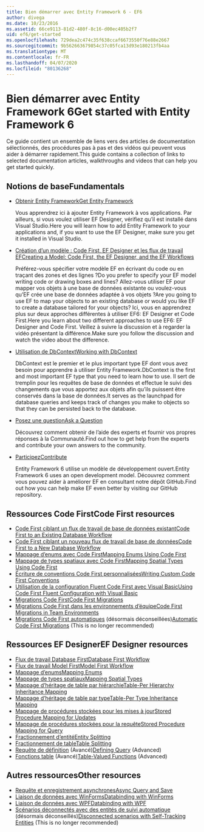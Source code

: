 ```yaml
---
title: Bien démarrer avec Entity Framework 6 - EF6
author: divega
ms.date: 10/23/2016
ms.assetid: 66ce9113-81d2-480f-8c16-d00ec405b2f7
uid: ef6/get-started
ms.openlocfilehash: 729dea2c474c35f638ccaf6673550f76e88e2667
ms.sourcegitcommit: 9b562663679854c37c05fca13d93e180213fb4aa
ms.translationtype: MT
ms.contentlocale: fr-FR
ms.lasthandoff: 04/07/2020
ms.locfileid: "80136268"
---
```

# <a name="get-started-with-entity-framework-6"></a><span data-ttu-id="82af0-102">Bien démarrer avec Entity Framework 6</span><span class="sxs-lookup"><span data-stu-id="82af0-102">Get started with Entity Framework 6</span></span>

<span data-ttu-id="82af0-103">Ce guide contient un ensemble de liens vers des articles de documentation sélectionnés, des procédures pas à pas et des vidéos qui peuvent vous aider à démarrer rapidement.</span><span class="sxs-lookup"><span data-stu-id="82af0-103">This guide contains a collection of links to selected documentation articles, walkthroughs and videos that can help you get started quickly.</span></span>

## <a name="fundamentals"></a><span data-ttu-id="82af0-104">Notions de base</span><span class="sxs-lookup"><span data-stu-id="82af0-104">Fundamentals</span></span>

* [<span data-ttu-id="82af0-105">Obtenir Entity Framework</span><span class="sxs-lookup"><span data-stu-id="82af0-105">Get Entity Framework</span></span>](~/ef6/fundamentals/install.md)

  <span data-ttu-id="82af0-106">Vous apprendrez ici à ajouter Entity Framework à vos applications. Par ailleurs, si vous voulez utiliser EF Designer, vérifiez qu’il est installé dans Visual Studio.</span><span class="sxs-lookup"><span data-stu-id="82af0-106">Here you will learn how to add Entity Framework to your applications and, if you want to use the EF Designer, make sure you get it installed in Visual Studio.</span></span>

* [<span data-ttu-id="82af0-107">Création d’un modèle : Code First, EF Designer et les flux de travail EF</span><span class="sxs-lookup"><span data-stu-id="82af0-107">Creating a Model: Code First, the EF Designer, and the EF Workflows</span></span>](~/ef6/modeling/index.md)

  <span data-ttu-id="82af0-108">Préférez-vous spécifier votre modèle EF en écrivant du code ou en traçant des zones et des lignes ?</span><span class="sxs-lookup"><span data-stu-id="82af0-108">Do you prefer to specify your EF model writing code or drawing boxes and lines?</span></span>
<span data-ttu-id="82af0-109">Allez-vous utiliser EF pour mapper vos objets à une base de données existante ou voulez-vous qu’EF crée une base de données adaptée à vos objets ?</span><span class="sxs-lookup"><span data-stu-id="82af0-109">Are you going to use EF to map your objects to an existing database or would you like EF to create a database tailored for your objects?</span></span>
<span data-ttu-id="82af0-110">Ici, vous en apprendrez plus sur deux approches différentes à utiliser EF6: EF Designer et Code First.</span><span class="sxs-lookup"><span data-stu-id="82af0-110">Here you learn about two different approaches to use EF6: EF Designer and Code First.</span></span>
<span data-ttu-id="82af0-111">Veillez à suivre la discussion et à regarder la vidéo présentant la différence.</span><span class="sxs-lookup"><span data-stu-id="82af0-111">Make sure you follow the discussion and watch the video about the difference.</span></span>

* [<span data-ttu-id="82af0-112">Utilisation de DbContext</span><span class="sxs-lookup"><span data-stu-id="82af0-112">Working with DbContext</span></span>](~/ef6/fundamentals/working-with-dbcontext.md)

  <span data-ttu-id="82af0-113">DbContext est le premier et le plus important type EF dont vous avez besoin pour apprendre à utiliser Entity Framework.</span><span class="sxs-lookup"><span data-stu-id="82af0-113">DbContext is the first and most important EF type that you need to learn how to use.</span></span> <span data-ttu-id="82af0-114">Il sert de tremplin pour les requêtes de base de données et effectue le suivi des changements que vous apportez aux objets afin qu’ils puissent être conservés dans la base de données.</span><span class="sxs-lookup"><span data-stu-id="82af0-114">It serves as the launchpad for database queries and keeps track of changes you make to objects so that they can be persisted back to the database.</span></span>

* [<span data-ttu-id="82af0-115">Posez une question</span><span class="sxs-lookup"><span data-stu-id="82af0-115">Ask a Question</span></span>](~/ef6/resources/get-help.md)

  <span data-ttu-id="82af0-116">Découvrez comment obtenir de l’aide des experts et fournir vos propres réponses à la Communauté.</span><span class="sxs-lookup"><span data-stu-id="82af0-116">Find out how to get help from the experts and contribute your own answers to the community.</span></span>

* [<span data-ttu-id="82af0-117">Participez</span><span class="sxs-lookup"><span data-stu-id="82af0-117">Contribute</span></span>](https://github.com/aspnet/EntityFramework6/)

  <span data-ttu-id="82af0-118">Entity Framework 6 utilise un modèle de développement ouvert.</span><span class="sxs-lookup"><span data-stu-id="82af0-118">Entity Framework 6 uses an open development model.</span></span> <span data-ttu-id="82af0-119">Découvrez comment vous pouvez aider à améliorer EF en consultant notre dépôt GitHub.</span><span class="sxs-lookup"><span data-stu-id="82af0-119">Find out how you can help make EF even better by visiting our GitHub repository.</span></span>

## <a name="code-first-resources"></a><span data-ttu-id="82af0-120">Ressources Code First</span><span class="sxs-lookup"><span data-stu-id="82af0-120">Code First resources</span></span>

  - [<span data-ttu-id="82af0-121">Code First ciblant un flux de travail de base de données existant</span><span class="sxs-lookup"><span data-stu-id="82af0-121">Code First to an Existing Database Workflow</span></span>](~/ef6/modeling/code-first/workflows/existing-database.md)
  - [<span data-ttu-id="82af0-122">Code First ciblant un nouveau flux de travail de base de données</span><span class="sxs-lookup"><span data-stu-id="82af0-122">Code First to a New Database Workflow</span></span>](~/ef6/modeling/code-first/workflows/new-database.md)
  - [<span data-ttu-id="82af0-123">Mappage d’enums avec Code First</span><span class="sxs-lookup"><span data-stu-id="82af0-123">Mapping Enums Using Code First</span></span>](~/ef6/modeling/code-first/data-types/enums.md)
  - [<span data-ttu-id="82af0-124">Mappage de types spatiaux avec Code First</span><span class="sxs-lookup"><span data-stu-id="82af0-124">Mapping Spatial Types Using Code First</span></span>](~/ef6/modeling/code-first/data-types/spatial.md)
  - [<span data-ttu-id="82af0-125">Écriture de conventions Code First personnalisées</span><span class="sxs-lookup"><span data-stu-id="82af0-125">Writing Custom Code First Conventions</span></span>](~/ef6/modeling/code-first/conventions/custom.md)
  - [<span data-ttu-id="82af0-126">Utilisation de la configuration Fluent Code First avec Visual Basic</span><span class="sxs-lookup"><span data-stu-id="82af0-126">Using Code First Fluent Configuration with Visual Basic</span></span>](~/ef6/modeling/code-first/fluent/vb.md)
  - [<span data-ttu-id="82af0-127">Migrations Code First</span><span class="sxs-lookup"><span data-stu-id="82af0-127">Code First Migrations</span></span>](~/ef6/modeling/code-first/migrations/index.md)
  - [<span data-ttu-id="82af0-128">Migrations Code First dans les environnements d’équipe</span><span class="sxs-lookup"><span data-stu-id="82af0-128">Code First Migrations in Team Environments</span></span>](~/ef6/modeling/code-first/migrations/teams.md)
  - <span data-ttu-id="82af0-129">[Migrations Code First automatiques](~/ef6/modeling/code-first/migrations/automatic.md) (désormais déconseillées)</span><span class="sxs-lookup"><span data-stu-id="82af0-129">[Automatic Code First Migrations](~/ef6/modeling/code-first/migrations/automatic.md) (This is no longer recommended)</span></span>

## <a name="ef-designer-resources"></a><span data-ttu-id="82af0-130">Ressources EF Designer</span><span class="sxs-lookup"><span data-stu-id="82af0-130">EF Designer resources</span></span>
  - [<span data-ttu-id="82af0-131">Flux de travail Database First</span><span class="sxs-lookup"><span data-stu-id="82af0-131">Database First Workflow</span></span>](~/ef6/modeling/designer/workflows/database-first.md)
  - [<span data-ttu-id="82af0-132">Flux de travail Model First</span><span class="sxs-lookup"><span data-stu-id="82af0-132">Model First Workflow</span></span>](~/ef6/modeling/designer/workflows/model-first.md)
  - [<span data-ttu-id="82af0-133">Mappage d’enums</span><span class="sxs-lookup"><span data-stu-id="82af0-133">Mapping Enums</span></span>](~/ef6/modeling/designer/data-types/enums.md)
  - [<span data-ttu-id="82af0-134">Mappage de types spatiaux</span><span class="sxs-lookup"><span data-stu-id="82af0-134">Mapping Spatial Types</span></span>](~/ef6/modeling/designer/data-types/spatial.md)
  - [<span data-ttu-id="82af0-135">Mappage d’héritage de table par hiérarchie</span><span class="sxs-lookup"><span data-stu-id="82af0-135">Table-Per Hierarchy Inheritance Mapping</span></span>](~/ef6/modeling/designer/inheritance/tph.md)
  - [<span data-ttu-id="82af0-136">Mappage d’héritage de table par type</span><span class="sxs-lookup"><span data-stu-id="82af0-136">Table-Per Type Inheritance Mapping</span></span>](~/ef6/modeling/designer/inheritance/tpt.md)
  - [<span data-ttu-id="82af0-137">Mappage de procédures stockées pour les mises à jour</span><span class="sxs-lookup"><span data-stu-id="82af0-137">Stored Procedure Mapping for Updates</span></span>](~/ef6/modeling/designer/stored-procedures/cud.md)
  - [<span data-ttu-id="82af0-138">Mappage de procédures stockées pour la requête</span><span class="sxs-lookup"><span data-stu-id="82af0-138">Stored Procedure Mapping for Query</span></span>](~/ef6/modeling/designer/stored-procedures/query.md)
  - [<span data-ttu-id="82af0-139">Fractionnement d’entité</span><span class="sxs-lookup"><span data-stu-id="82af0-139">Entity Splitting</span></span>](~/ef6/modeling/designer/entity-splitting.md)
  - [<span data-ttu-id="82af0-140">Fractionnement de table</span><span class="sxs-lookup"><span data-stu-id="82af0-140">Table Splitting</span></span>](~/ef6/modeling/designer/table-splitting.md)
  - <span data-ttu-id="82af0-141">[Requête de définition](~/ef6/modeling/designer/advanced/defining-query.md) (Avancé)</span><span class="sxs-lookup"><span data-stu-id="82af0-141">[Defining Query](~/ef6/modeling/designer/advanced/defining-query.md) (Advanced)</span></span>
  - <span data-ttu-id="82af0-142">[Fonctions table](~/ef6/modeling/designer/advanced/tvfs.md) (Avancé)</span><span class="sxs-lookup"><span data-stu-id="82af0-142">[Table-Valued Functions](~/ef6/modeling/designer/advanced/tvfs.md) (Advanced)</span></span>

## <a name="other-resources"></a><span data-ttu-id="82af0-143">Autres ressources</span><span class="sxs-lookup"><span data-stu-id="82af0-143">Other resources</span></span>
  - [<span data-ttu-id="82af0-144">Requête et enregistrement asynchrones</span><span class="sxs-lookup"><span data-stu-id="82af0-144">Async Query and Save</span></span>](~/ef6/fundamentals/async.md)
  - [<span data-ttu-id="82af0-145">Liaison de données avec WinForms</span><span class="sxs-lookup"><span data-stu-id="82af0-145">Databinding with WinForms</span></span>](~/ef6/fundamentals/databinding/winforms.md)
  - [<span data-ttu-id="82af0-146">Liaison de données avec WPF</span><span class="sxs-lookup"><span data-stu-id="82af0-146">Databinding with WPF</span></span>](~/ef6/fundamentals/databinding/wpf.md)
  - <span data-ttu-id="82af0-147">[Scénarios déconnectés avec des entités de suivi automatique](~/ef6/fundamentals/disconnected-entities/self-tracking-entities/walkthrough.md) (désormais déconseillés)</span><span class="sxs-lookup"><span data-stu-id="82af0-147">[Disconnected scenarios with Self-Tracking Entities](~/ef6/fundamentals/disconnected-entities/self-tracking-entities/walkthrough.md) (This is no longer recommended)</span></span>
